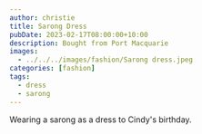 ```yaml
---
author: christie
title: Sarong Dress
pubDate: 2023-02-17T08:00:00+10:00
description: Bought from Port Macquarie
images:
  - ../../../images/fashion/Sarong dress.jpeg
categories: [fashion]
tags:
  - dress
  - sarong
---
```


Wearing a sarong as a dress to Cindy's birthday.
